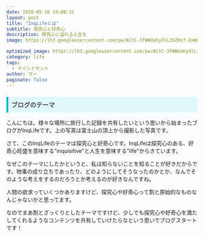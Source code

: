 ```yaml
---
date: 2020-05-16 14:08:31
layout: post
title: "InqLifeとは"
subtitle: 探究心と好奇心
description: 探究心に溢れる人生を
image: https://lh3.googleusercontent.com/pw/ACtC-3fWWUahyXlL3SZHsf-DxWgIxh-_9eCBa_ZKPmIR3CVZ3IIy9x3uzn-4HiRDNGnhjNV_Kcr3JAQBvNvSm4wyZhCxk5rAyqPjxYROGxe_LDQKZ1v1E43GxHr58sAWW6RhMJbkwsZ0qiyWvTBfejSDFofV=w2880-h1620-no?authuser=0

optimized_image: https://lh3.googleusercontent.com/pw/ACtC-3fWWUahyXlL3SZHsf-DxWgIxh-_9eCBa_ZKPmIR3CVZ3IIy9x3uzn-4HiRDNGnhjNV_Kcr3JAQBvNvSm4wyZhCxk5rAyqPjxYROGxe_LDQKZ1v1E43GxHr58sAWW6RhMJbkwsZ0qiyWvTBfejSDFofV=w2880-h1620-no?authuser=0
category: life
tags:
  - マインドセット
author: マー
paginate: false
---
```

<h3 style=" background: #E0F8F7; 
border-left: solid 5px #00b7ce;
color: #494949;
padding: 0.5em; 
color: #454545; ">ブログのテーマ
</h3>

こんにちは。様々な場所に旅行した記録を共有したいという思いから始まったブログがInqLifeです。上の写真は富士山の頂上から撮影した写真です。

さて、このInqLifeのテーマは探究心と好奇心です。InqLifeは探究心のある、好奇心旺盛を意味する"inquisitive"と人生を意味する"life"からきています。

なぜこのテーマにしたかというと、私は知らないことを知ることが好きだからです。物事の成り立ちであったり、どのようにしてそうなったのかとか、なんでそのような考えをするのだろうとか考えるのが好きなんですね。

人間の欲求っていくつかありますけど、探究心や好奇心って割と原始的なものなんじゃないかと思ってます。

なのでまあ割とざっくりとしたテーマですけど、少しでも探究心や好奇心を満たしてくれるようなコンテンツを共有していけたらなという思いでブログスタートです！
